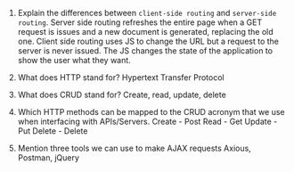 1.  Explain the differences between `client-side routing` and `server-side routing`.
    Server side routing refreshes the entire page when a GET request is issues and a new document is generated, replacing the old one. Client side routing uses JS to change the URL but a request to the server is never issued. The JS changes the state of the application to show the user what they want.

1.  What does HTTP stand for?
    Hypertext Transfer Protocol

1.  What does CRUD stand for?
    Create, read, update, delete

1.  Which HTTP methods can be mapped to the CRUD acronym that we use when interfacing with APIs/Servers.
    Create - Post
    Read - Get
    Update - Put
    Delete - Delete

1.  Mention three tools we can use to make AJAX requests
    Axious, Postman, jQuery